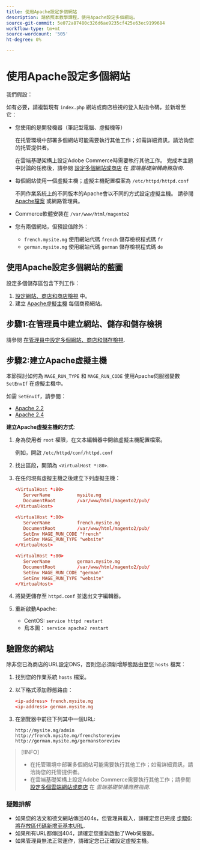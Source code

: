 ```yaml
---
title: 使用Apache設定多個網站
description: 請依照本教學課程，使用Apache設定多個網站。
source-git-commit: 5e072a87480c326d6ae9235cf425e63ec9199684
workflow-type: tm+mt
source-wordcount: '505'
ht-degree: 0%

---
```



# 使用Apache設定多個網站

我們假設：

如有必要，請複製現有 `index.php` 網站或商店檢視的登入點指令碼，並新增至它：

- 您使用的是開發機器（筆記型電腦、虛擬機等）

   在托管環境中部署多個網站可能需要執行其他工作；如需詳細資訊，請洽詢您的托管提供者。

   在雲端基礎架構上設定Adobe Commerce時需要執行其他工作。 完成本主題中討論的任務後，請參閱 [設定多個網站或商店](https://experienceleague.adobe.com/docs/commerce-cloud-service/user-guide/configure-store/multiple-sites.html) 在 _雲端基礎架構商務指南_.

- 每個網站使用一個虛擬主機；虛擬主機配置檔案為 `/etc/httpd/httpd.conf`

   不同作業系統上的不同版本的Apache會以不同的方式設定虛擬主機。 請參閱 [Apache檔案](https://httpd.apache.org/docs/2.4/vhosts) 或網路管理員。

- Commerce軟體安裝在 `/var/www/html/magento2`
- 您有兩個網站，但預設值除外：

   - `french.mysite.mg` 使用網站代碼 `french` 儲存檢視程式碼 `fr`
   - `german.mysite.mg` 使用網站代碼 `german` 儲存檢視程式碼 `de`

## 使用Apache設定多個網站的藍圖

設定多個儲存區包含下列工作：

1. [設定網站、商店和商店檢視](ms-admin.md) 中。
1. 建立 [Apache虛擬主機](#step-2-create-apache-virtual-hosts) 每個商務網站。

## 步驟1:在管理員中建立網站、儲存和儲存檢視

請參閱 [在管理員中設定多個網站、商店和儲存檢視](ms-admin.md).

## 步驟2:建立Apache虛擬主機

本節探討如何為 `MAGE_RUN_TYPE` 和 `MAGE_RUN_CODE` 使用Apache伺服器變數 `SetEnvIf` 在虛擬主機中。

如需 `SetEnvIf`，請參閱：

- [Apache 2.2](https://httpd.apache.org/docs/2.2/mod/mod_setenvif.html)
- [Apache 2.4](https://httpd.apache.org/docs/2.4/mod/mod_setenvif.html)

**建立Apache虛擬主機的方式**:

1. 身為使用者 `root` 權限，在文本編輯器中開啟虛擬主機配置檔案。

   例如，開啟 `/etc/httpd/conf/httpd.conf`

1. 找出區段，開頭為 `<VirtualHost *:80>`.
1. 在任何現有虛擬主機之後建立下列虛擬主機：

   ```conf
   <VirtualHost *:80>
      ServerName          mysite.mg
      DocumentRoot        /var/www/html/magento2/pub/
   </VirtualHost>
   
   <VirtualHost *:80>
      ServerName          french.mysite.mg
      DocumentRoot        /var/www/html/magento2/pub/
      SetEnv MAGE_RUN_CODE "french"
      SetEnv MAGE_RUN_TYPE "website"
   </VirtualHost>
   
   <VirtualHost *:80>
      ServerName          german.mysite.mg
      DocumentRoot        /var/www/html/magento2/pub/
      SetEnv MAGE_RUN_CODE "german"
      SetEnv MAGE_RUN_TYPE "website"
   </VirtualHost>
   ```

1. 將變更儲存至 `httpd.conf` 並退出文字編輯器。
1. 重新啟動Apache:

   - CentOS: `service httpd restart`
   - 烏本圖： `service apache2 restart`

## 驗證您的網站

除非您已為商店的URL設定DNS，否則您必須新增靜態路由至您 `hosts` 檔案：

1. 找到您的作業系統 `hosts` 檔案。
1. 以下格式添加靜態路由：

   ```conf
   <ip-address> french.mysite.mg
   <ip-address> german.mysite.mg
   ```

1. 在瀏覽器中前往下列其中一個URL:

   ```http
   http://mysite.mg/admin
   http://french.mysite.mg/frenchstoreview
   http://german.mysite.mg/germanstoreview
   ```

>[!INFO]
>
>- 在托管環境中部署多個網站可能需要執行其他工作；如需詳細資訊，請洽詢您的托管提供者。
>- 在雲端基礎架構上設定Adobe Commerce需要執行其他工作；請參閱 [設定多個雲端網站或商店](https://experienceleague.adobe.com/docs/commerce-cloud-service/user-guide/configure-store/multiple-sites.html) 在 _雲端基礎架構商務指南_.


### 疑難排解

- 如果您的法文和德文網站傳回404s，但管理員載入，請確定您已完成 [步驟6:將存放區代碼新增至基本URL](ms-admin.md#step-6-add-the-store-code-to-the-base-url).
- 如果所有URL都傳回404，請確定您重新啟動了Web伺服器。
- 如果管理員無法正常運作，請確定您已正確設定虛擬主機。
